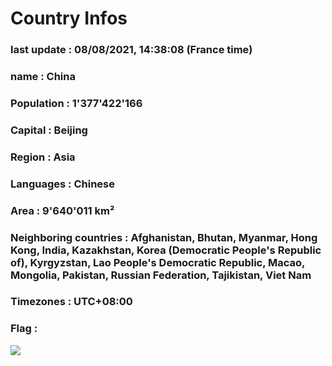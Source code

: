 # Country  Infos
### last update : 08/08/2021, 14:38:08 (France time)

### name : China
### Population : 1'377'422'166
### Capital : Beijing
### Region : Asia
### Languages : Chinese
### Area : 9'640'011 km²
### Neighboring countries : Afghanistan, Bhutan, Myanmar, Hong Kong, India, Kazakhstan, Korea (Democratic People's Republic of), Kyrgyzstan, Lao People's Democratic Republic, Macao, Mongolia, Pakistan, Russian Federation, Tajikistan, Viet Nam
### Timezones : UTC+08:00

### Flag :
![](https://restcountries.eu/data/chn.svg)